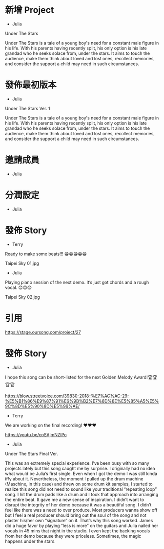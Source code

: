 # 新增 Project

- Julia

Under The Stars

Under The Stars is a tale of a young boy's need for a constant male figure in his life. With his parents having recently split, his only option is his late grandad who he seeks solace from, under the stars. It aims to touch the audience, make them think about loved and lost ones, recollect memories, and consider the support a child may need in such circumstances.

# 發佈最初版本

- Julia

Under The Stars Ver. 1

Under The Stars is a tale of a young boy's need for a constant male figure in his life. With his parents having recently split, his only option is his late grandad who he seeks solace from, under the stars. It aims to touch the audience, make them think about loved and lost ones, recollect memories, and consider the support a child may need in such circumstances.

# 邀請成員

- Julia

# 分潤設定

- Julia

# 發佈 Story

- Terry

Ready to make some beats!!! 😁😁😁😁😁

Taipei Sky 01.jpg

- Julia

Playing piano session of the next demo. It’s just got chords and a rough vocal. 😊😊😊

Taipei Sky 02.jpg

# 引用

https://stage.oursong.com/project/27

# 發佈 Story

- Julia

I hope this song can be short-listed for the next Golden Melody Award!🏆🏆🏆🏆

https://blow.streetvoice.com/39830-2018-%E7%AC%AC-29-%E5%B1%86%E9%87%91%E6%9B%B2%E7%8D%8E%E5%85%A5%E5%9C%8D%E5%90%8D%E5%96%AE/

- Terry

We are working on the final recording! ❤️❤️❤️

https://youtu.be/cpSAjmNZIPo

- Julia

Under The Stars Final Ver.

This was an extremely special experience. I’ve been busy with so many projects lately but this song caught me by surprise. I originally had no idea what would be Julia’s first single. Even when I got the demo I was still kinda iffy about it. Nevertheless, the moment I pulled up the drum machine (Maschine, in this case) and threw on some drum kit samples, I started to realize this song did not need to sound like your traditional “repeating loop” song. I hit the drum pads like a drum and I took that approach into arranging the entire beat. It gave me a new sense of inspiration. I didn’t want to disrupt the integrity of her demo because it was a beautiful song. I didn’t feel like there was a need to over produce. Most producers wanna show off but I feel a real producer should bring out the soul of the song and not plaster his/her own “signature” on it. That’s why this song worked. James did a huge favor by playing “less is more” on the guitars and Julia nailed her vocals in 45 mins that night in the studio. I even kept the backing vocals from her demo because they were priceless. Sometimes, the magic happens under the stars.







